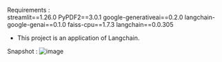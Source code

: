 Requirements : <br>
streamlit==1.26.0
PyPDF2==3.0.1
google-generativeai==0.2.0
langchain-google-genai==0.1.0
faiss-cpu==1.7.3
langchain==0.0.305

* This project is an application of Langchain.

Snapshot :
![image](https://github.com/user-attachments/assets/fbdb4972-70c7-4a07-bde1-b28e13b75506)
